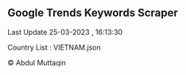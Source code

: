 

## Google Trends Keywords Scraper 
 
Last Update 25-03-2023 , 16:13:30

Country List :
VIETNAM.json



© Abdul Muttaqin 

